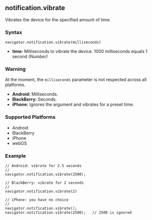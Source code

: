 notification.vibrate
--------------------

Vibrates the device for the specified amount of time.

### Syntax ###

    navigator.notification.vibrate(milliseconds)

- __time:__ Milliseconds to vibrate the device. 1000 milliseconds equals 1 second _(Number)_

### Warning ###

At the moment, the `milliseconds` parameter is not respected across all platforms.

- __Android:__ Milliseconds.
- __BlackBerry:__ Seconds.
- __iPhone:__ Ignores the argument and vibrates for a preset time.

### Supported Platforms ###

- Android
- BlackBerry
- iPhone
- webOS

### Example ###

    // Android: vibrate for 2.5 seconds
    //
    navigator.notification.vibrate(2500);
    
    // BlackBerry: vibrate for 2 seconds
    //
    navigator.notification.vibrate(2)
    
    // iPhone: you have no choice
    //
    navigator.notification.vibrate();
    navigator.notification.vibrate(2500);   // 2500 is ignored